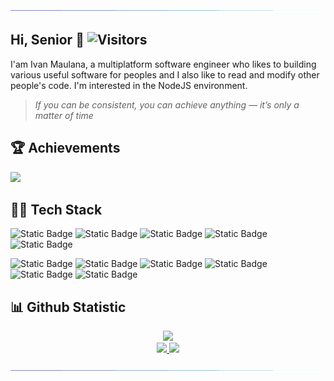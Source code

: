 
<img src="https://raw.githubusercontent.com/extenv/extenv/refs/heads/main/assets/line.gif">

## Hi, Senior 👋 ![Visitors](https://api.visitorbadge.io/api/daily?path=https%3A%2F%2Fgithub.com%2FExtenv&labelColor=%23d9e3f0&countColor=%23697689&style=flat)
I'am Ivan Maulana, a multiplatform software engineer who likes to  building various useful software for peoples and I also like to read and modify other people's code. I'm interested in the NodeJS environment. 

> *If you can be consistent, you can achieve anything — it’s only a matter of time*

## :trophy: Achievements

![](https://github-profile-trophy.vercel.app/?username=Extenv&theme=algolia&no-frame=true&no-bg=true&margin-w=5)

## :technologist: Tech Stack
![Static Badge](https://img.shields.io/badge/linux-l?style=for-the-badge&logo=linux&logoColor=white&color=black)
![Static Badge](https://img.shields.io/badge/javascript-l?style=for-the-badge&logo=javascript&logoColor=white&color=%23F7DF1E)
![Static Badge](https://img.shields.io/badge/mysql-s?style=for-the-badge&logo=mysql&logoColor=white&color=%234479A1)
![Static Badge](https://img.shields.io/badge/docker-s?style=for-the-badge&logo=docker&logoColor=white&color=%232496ED)
![Static Badge](https://img.shields.io/badge/cloudflare-s?style=for-the-badge&logo=cloudflare&logoColor=white&color=%23F38020)

![Static Badge](https://img.shields.io/badge/openapi-s?style=for-the-badge&logo=openapiinitiative&logoColor=%2385EA2D&color=black)
![Static Badge](https://img.shields.io/badge/node%20js-l?style=for-the-badge&logo=nodedotjs&logoColor=white&color=%23339933)
![Static Badge](https://img.shields.io/badge/postman-l?style=for-the-badge&logo=postman&logoColor=white&color=%23FF6C37)
![Static Badge](https://img.shields.io/badge/google%20cloud-l?style=for-the-badge&logo=googlecloud&logoColor=white&color=%234285F4)
![Static Badge](https://img.shields.io/badge/cpanel-l?style=for-the-badge&logo=cpanel&logoColor=white&color=%23FF6C2C)
![Static Badge](https://img.shields.io/badge/nginx-l?style=for-the-badge&logo=nginx&logoColor=white&color=%23009639)

## :bar_chart: Github Statistic

<p align="center">
<a href="https://github.com/Extenv">
  <img height="225em" src="http://github-profile-summary-cards.vercel.app/api/cards/profile-details?username=Extenv&theme=aura"/>
</a><br/>
<a href="https://github.com/Extenv">
   <img height="225em" src="http://github-profile-summary-cards.vercel.app/api/cards/repos-per-language?username=Extenv&theme=aura"/>
   <img height="225em" src="http://github-profile-summary-cards.vercel.app/api/cards/most-commit-language?username=Extenv&theme=aura"/>
</a><br/>
<!-- <a href="https://github.com/Extenv">
   <img height="225em" src="http://github-profile-summary-cards.vercel.app/api/cards/stats?username=Extenv&theme=aura"/>
   <img height="225em" src="http://github-profile-summary-cards.vercel.app/api/cards/productive-time?username=Extenv&theme=aura&utcOffset=7"/>
</a> -->
</p>

<img src="https://raw.githubusercontent.com/extenv/extenv/refs/heads/main/assets/line.gif">

<!--
> ##  Statistic
> [![Top Langs](https://github-readme-stats.vercel.app/api/top-langs/?username=extenv&theme=tokyonight&layout=compact)](https://github.com/extenv)
 -->
